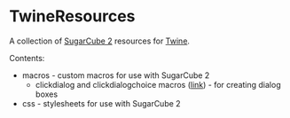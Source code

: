 # TwineResources

A collection of [SugarCube 2](http://www.motoslave.net/sugarcube/) resources for [Twine](https://twinery.org/).

Contents:

- macros - custom macros for use with SugarCube 2
    - clickdialog and clickdialogchoice macros ([link](macros/clickdialog/)) - for creating dialog boxes
- css - stylesheets for use with SugarCube 2
